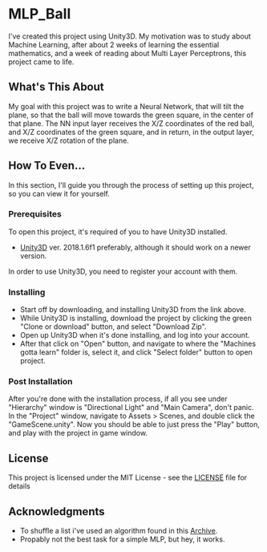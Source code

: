 # MLP_Ball

I've created this project using Unity3D. My motivation was to study about Machine Learning, after about 2 weeks of learning the essential mathematics, and a week of reading about Multi Layer Perceptrons, this project came to life.

## What's This About

My goal with this project was to write a Neural Network, that will tilt the plane, so that the ball will move towards the green square, in the center of that plane. The NN input layer receives the X/Z coordinates of the red ball, and X/Z coordinates of the green square, and in return, in the output layer, we receive X/Z rotation of the plane.

## How To Even...

In this section, I'll guide you through the process of setting up this project, so you can view it for yourself.

### Prerequisites

To open this project, it's required of you to have Unity3D installed.

* [Unity3D](https://store.unity.com/) ver. 2018.1.6f1 preferably, although it should work on a newer version.

In order to use Unity3D, you need to register your account with them.

### Installing

* Start off by downloading, and installing Unity3D from the link above.
* While Unity3D is installing, download the project by clicking the green "Clone or download" button, and select "Download Zip".
* Open up Unity3D when it's done installing, and log into your account.
* After that click on "Open" button, and navigate to where the "Machines gotta learn" folder is, select it, and click "Select folder" button to open project.

### Post Installation

After you're done with the installation process, if all you see under "Hierarchy" window is "Directional Light" and "Main Camera", don't panic. In the "Project" window, navigate to Assets > Scenes, and double click the "GameScene.unity". Now you should be able to just press the "Play" button, and play with the project in game window.

## License

This project is licensed under the MIT License - see the [LICENSE](LICENSE) file for details

## Acknowledgments

* To shuffle a list i've used an algorithm found in this [Archive](https://web.archive.org/web/20150801085341/http://blog.thijssen.ch/2010/02/when-random-is-too-consistent.html).
* Propably not the best task for a simple MLP, but hey, it works.
